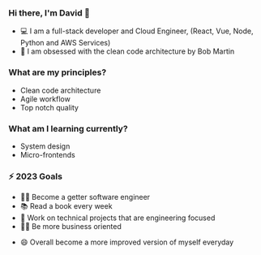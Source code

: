### Hi there, I'm David 👋
- 💻 I am a full-stack developer and Cloud Engineer, (React, Vue, Node, Python and AWS Services)
- 📐 I am obsessed with the clean code architecture by Bob Martin 
<!-- - 🐘 I just started coding with JavaScript (maybe not) and would be a beast in the next 150 days -->

### What are my principles?
- Clean code architecture
- Agile workflow
- Top notch quality

### What am I learning currently?
- System design
- Micro-frontends

### ⚡ 2023 Goals
- 🧑‍💻 Become a getter software engineer
- 📚 Read a book every week
- 🚧 Work on technical projects that are engineering focused
- 🧑‍💼 Be more business oriented
<!--
- 💻 Get a high paying job and possibly start a relocation process
-->
- 😄 Overall become a more improved version of myself everyday
<!--
**thatjsprof/thatjsprof** is a ✨ _special_ ✨ repository because its `README.md` (this file) appears on your GitHub profile.

Here are some ideas to get you started:

- 🔭 I’m currently working on ...
- 🌱 I’m currently learning ...
- 👯 I’m looking to collaborate on ...
- 🤔 I’m looking for help with ...
- 💬 Ask me about ...
- 📫 How to reach me: ...
- 😄 Pronouns: ...
- ⚡ Fun fact: ...
-->
